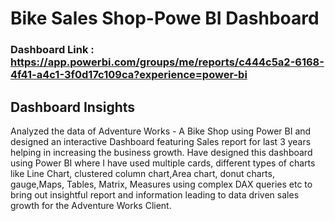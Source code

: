 
# Bike Sales Shop-Powe BI Dashboard

### Dashboard Link : https://app.powerbi.com/groups/me/reports/c444c5a2-6168-4f41-a4c1-3f0d17c109ca?experience=power-bi

## Dashboard Insights

Analyzed the data of Adventure Works - A Bike Shop using Power BI and designed an interactive Dashboard featuring Sales report for last 3 years helping in increasing the business growth. Have designed this dashboard using Power BI where I have used multiple cards, different types of charts like Line Chart, clustered column chart,Area chart, donut charts, gauge,Maps, Tables, Matrix, Measures using complex DAX queries etc to bring out insightful report and information leading to data driven sales growth for the Adventure Works Client.
